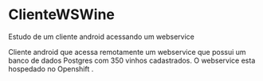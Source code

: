 ClienteWSWine
=============

Estudo de um cliente android acessando um webservice

Cliente android que acessa remotamente um webservice que possui um banco de dados Postgres com 350 vinhos cadastrados.
O webservice esta hospedado no Openshift
.
